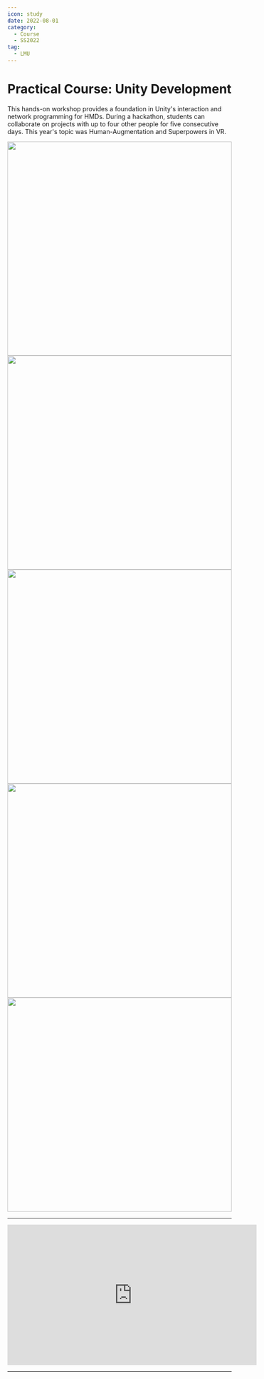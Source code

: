 ```yaml
---
icon: study
date: 2022-08-01
category:
  - Course
  - SS2022
tag:
  - LMU
---
```


# Practical Course: Unity Development

This hands-on workshop provides a foundation in Unity's interaction and network programming for HMDs. During a hackathon, students can collaborate on projects with up to four other people for five consecutive days. This year's topic was Human-Augmentation and Superpowers in VR.


  <n-carousel show-arrow>
    <img
      class="carousel-img"
      src="/blog_content/PVRU2022/1.jpg"
    >
    <img
      class="carousel-img"
      src="/blog_content/PVRU2022/2.jpg"
    >
     <img
      class="carousel-img"
      src="/blog_content/PVRU2022/3.jpg"
    >
    <img
      class="carousel-img"
      src="/blog_content/PVRU2022/4.jpg"
    >
    <img
      class="carousel-img"
      src="/blog_content/PVRU2022/5.jpg"
    >
  </n-carousel>

--- 

<iframe style="text-align: center; align: center; display:block;" width="560" height="315" src="https://www.youtube.com/embed/Nc_YeJMSCDE" title="YouTube video player" frameborder="0" allow="accelerometer; autoplay; clipboard-write; encrypted-media; gyroscope; picture-in-picture" allowfullscreen></iframe>

---

<script>

import {
  NImage,
  NCarousel,
} from "naive-ui";

export default {
  components: {
    NImage,
    NCarousel,
  },
};

</script>

<style>
.carousel-img {
  width: 100%;
  height: 480px;
  object-fit: cover;
}
</style>
